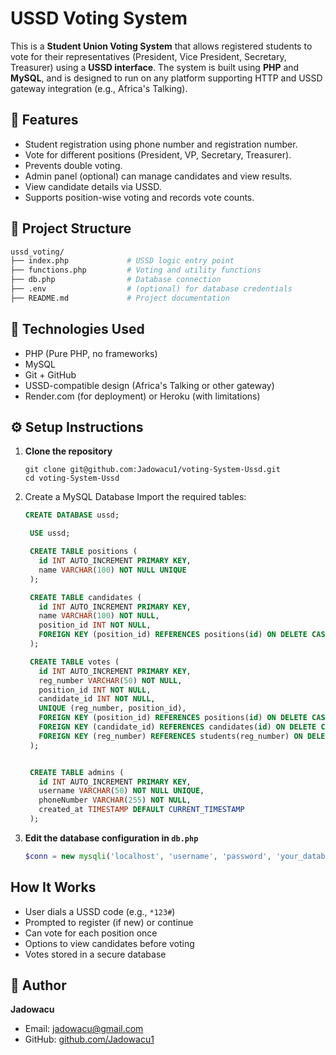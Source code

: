 # USSD Voting System

This is a **Student Union Voting System** that allows registered students to vote for their representatives (President, Vice President, Secretary, Treasurer) using a **USSD interface**. The system is built using **PHP** and **MySQL**, and is designed to run on any platform supporting HTTP and USSD gateway integration (e.g., Africa's Talking).

## 🧩 Features

- Student registration using phone number and registration number.
- Vote for different positions (President, VP, Secretary, Treasurer).
- Prevents double voting.
- Admin panel (optional) can manage candidates and view results.
- View candidate details via USSD.
- Supports position-wise voting and records vote counts.

## 📂 Project Structure

```bash
ussd_voting/
├── index.php             # USSD logic entry point
├── functions.php         # Voting and utility functions
├── db.php                # Database connection
├── .env                  # (optional) for database credentials
├── README.md             # Project documentation
 ```

## 🧪 Technologies Used

* PHP (Pure PHP, no frameworks)
* MySQL
* Git + GitHub
* USSD-compatible design (Africa's Talking or other gateway)
* Render.com (for deployment) or Heroku (with limitations)

## ⚙️ Setup Instructions

1. **Clone the repository**

   ``` 
   git clone git@github.com:Jadowacu1/voting-System-Ussd.git
   cd voting-System-Ussd
   ```

2. Create a MySQL Database
   Import the required tables:

   ```sql
   CREATE DATABASE ussd;

    USE ussd;

    CREATE TABLE positions (
      id INT AUTO_INCREMENT PRIMARY KEY,
      name VARCHAR(100) NOT NULL UNIQUE
    );

    CREATE TABLE candidates (
      id INT AUTO_INCREMENT PRIMARY KEY,
      name VARCHAR(100) NOT NULL,
      position_id INT NOT NULL,
      FOREIGN KEY (position_id) REFERENCES positions(id) ON DELETE CASCADE
    );

    CREATE TABLE votes (
      id INT AUTO_INCREMENT PRIMARY KEY,
      reg_number VARCHAR(50) NOT NULL,
      position_id INT NOT NULL,
      candidate_id INT NOT NULL,
      UNIQUE (reg_number, position_id),
      FOREIGN KEY (position_id) REFERENCES positions(id) ON DELETE CASCADE,
      FOREIGN KEY (candidate_id) REFERENCES candidates(id) ON DELETE CASCADE,
      FOREIGN KEY (reg_number) REFERENCES students(reg_number) ON DELETE CASCADE
    );


    CREATE TABLE admins (
      id INT AUTO_INCREMENT PRIMARY KEY,
      username VARCHAR(50) NOT NULL UNIQUE,
      phoneNumber VARCHAR(255) NOT NULL,
      created_at TIMESTAMP DEFAULT CURRENT_TIMESTAMP
    );

   ```

3. **Edit the database configuration in `db.php`**

   ```php
   $conn = new mysqli('localhost', 'username', 'password', 'your_database');
   ```

##  How It Works

* User dials a USSD code (e.g., `*123#`)
* Prompted to register (if new) or continue
* Can vote for each position once
* Options to view candidates before voting
* Votes stored in a secure database

## 🙋 Author

**Jadowacu**
* Email: [jadowacu@gmail.com](mailto:jadowacu@gmail.com)
* GitHub: [github.com/Jadowacu1](https://github.com/Jadowacu1)




